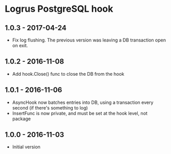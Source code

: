 # Logrus PostgreSQL hook

## 1.0.3 - 2017-04-24

* Fix log flushing. The previous version was leaving a DB transaction open on exit.

## 1.0.2 - 2016-11-08

* Add hook.Close() func to close the DB from the hook

## 1.0.1 - 2016-11-06

* AsyncHook now batches entries into DB, using a transaction every second (if there's something to log)
* InsertFunc is now private, and must be set at the hook level, not package

## 1.0.0 - 2016-11-03

* Initial version

